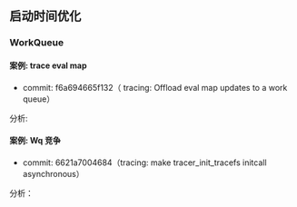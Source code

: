 ## 启动时间优化

### WorkQueue

#### 案例: trace  eval map

- commit: f6a694665f132（ tracing: Offload eval map updates to a work queue）

 分析: 

#### 案例: Wq  竞争

- commit: 6621a7004684（tracing: make tracer_init_tracefs initcall asynchronous）

分析： 


